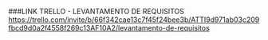 ###LINK TRELLO - LEVANTAMENTO DE REQUISITOS
https://trello.com/invite/b/66f342cae13c7f45f24bee3b/ATTI9d971ab03c209fbcd9d0a2f4558f269c13AF10A2/levantamento-de-requisitos